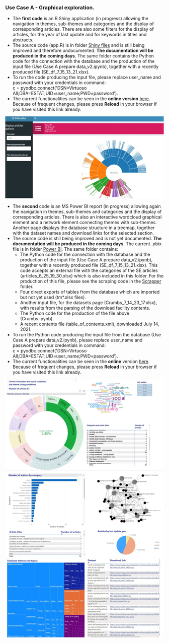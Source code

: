 ### Use Case A - Graphical exploration. 

* The **first code** is an R Shiny application (in progress) allowing the navigation in themes, sub-themes and categories and the display of corresponding articles. There are also some filters for the display of articles, for the year of last update and for keywords in titles and abstracts. 
* The source code (app.R) is in folder [Shiny files](https://github.com/eurostat/NLP4Stat/tree/main/Use%20Case%20A%20Graphical%20exploration/R%20Shiny%20files) and is still being improved and therefore undocumented. **The documentation will be produced in the coming days**. The same folder contains the Python code for the connection with the database and the production of the input file (Use Case A prepare data_v2.ipynb), together with a recently produced file (SE_df_7_15_13_21.xlsx).
* To run the code producing the input file, please replace user_name and password  with your credentials in command:  
c = pyodbc.connect('DSN=Virtuoso All;DBA=ESTAT;UID=user_name;PWD=password').
* The current functionalities can be seen in the **online version** [here](https://quantos-stat.shinyapps.io/Graphical_exploration_v2/). Because of frequent changes, please press **Reload** in your browser if you have visited this link already.

<img src="https://github.com/eurostat/NLP4Stat/blob/main/Use%20Case%20A%20Graphical%20exploration/r_shiny.JPG" width="600">

* The **second** code is an MS Power BI report (in progress) allowing again the navigation in themes, sub-themes and categories and the display of corresponding articles. There is also an interactive wordcloud graphical element and a network element connecting themes with sub-themes. Another page displays the database structure in a treemap, together with the dataset names and download links for the selected section.
* The source code is still being improved and is not yet documented. **The documentation will be produced in the coming days**. The current .pbix file is in folder [Power BI](https://github.com/eurostat/NLP4Stat/tree/main/Use%20Case%20A%20Graphical%20exploration/Power_BI). The same folder contains:
    * The Python code for the connection with the database and the production of the input file (Use Case A prepare data_v2.ipynb), together with a recently produced file (SE_df_7_15_13_21.xlsx). This code accepts an external file with the categories of the SE articles (articles_6_25_19_30.xlsx) which is also included in this folder. For the production of this file, please see the scraping code in the [Scrapper](https://github.com/eurostat/NLP4Stat/tree/main/Scrapper) folder.   
    *  Four direct exports of tables from the database which are imported but not yet used (tm*.xlsx files). 
    *  Another input file, for the datasets page (Crumbs_7_14_23_17.xlsx), with results  from the parsing of the download facility contents.
    *  The Python code for the production of the file above (Crumbs.ipynb). 
    *  A recent contents file (table_of_contents.xml), downloaded July 14, 2021.  
* To run the Python code producing the input file from the database (Use Case A prepare data_v2.ipynb), please replace user_name and password  with your credentials in command:  
c = pyodbc.connect('DSN=Virtuoso All;DBA=ESTAT;UID=user_name;PWD=password').
* The current functionalities can be seen in the **online** version [here](https://app.powerbi.com/view?r=eyJrIjoiMzczMTNlZTUtYTI2OC00Yzc3LThiNTUtYmE5NjNmMTM4ZmUwIiwidCI6ImM1MmVlYWMzLWUwNzctNDMyYy04MWUzLTRiY2JhZjZiOTM1ZSIsImMiOjl9&pageName=ReportSection0134a3f3c4be88106abb). Because of frequent changes, please press **Reload** in your browser if you have visited this link already.

<img src="https://github.com/eurostat/NLP4Stat/blob/main/Use%20Case%20A%20Graphical%20exploration/screenshot.JPG" width="600">
<img src="https://github.com/eurostat/NLP4Stat/blob/main/Use%20Case%20A%20Graphical%20exploration/screenshot2.JPG" width="600">
<img src="https://github.com/eurostat/NLP4Stat/blob/main/Use%20Case%20A%20Graphical%20exploration/screenshot3.JPG" width="600">

